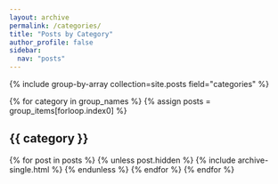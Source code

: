 ```yaml
---
layout: archive
permalink: /categories/
title: "Posts by Category"
author_profile: false
sidebar:
  nav: "posts"
---
```


{% include group-by-array collection=site.posts field="categories" %}

{% for category in group_names %}
  {% assign posts = group_items[forloop.index0] %}
  <h2 id="{{ category | slugify }}" class="archive__subtitle">{{ category }}</h2>
  {% for post in posts %}
    {% unless post.hidden %}
    {% include archive-single.html %}
    {% endunless %}
  {% endfor %}
{% endfor %}